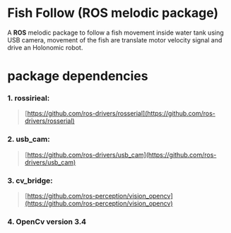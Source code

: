 # Fish Follow (ROS melodic package) 

A **ROS** melodic package to follow a fish movement inside water tank using USB camera, movement of the fish are translate motor velocity signal and drive an Holonomic robot.

# package dependencies

### 1. rossirieal:
>[https://github.com/ros-drivers/rosserial](https://github.com/ros-drivers/rosserial)
### 2. usb_cam:
> [https://github.com/ros-drivers/usb_cam](https://github.com/ros-drivers/usb_cam)
### 3. cv_bridge:
>[https://github.com/ros-perception/vision_opencv](https://github.com/ros-perception/vision_opencv)
### 4. OpenCv version 3.4

